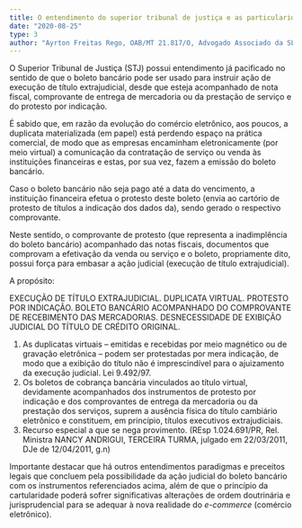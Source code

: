 ```yaml
---
title: O entendimento do superior tribunal de justiça e as particularidades da cobrança judicial do boleto bancário
date: "2020-08-25"
type: 3
author: "Ayrton Freitas Rego, OAB/MT 21.817/O, Advogado Associado da SLS"
---
```


O Superior Tribunal de Justiça (STJ) possui entendimento já pacificado no sentido de que o boleto bancário pode ser usado para instruir ação de execução de título extrajudicial, desde que esteja acompanhado de nota fiscal, comprovante de entrega de mercadoria ou da prestação de serviço e do protesto por indicação.

É sabido que, em razão da evolução do comércio eletrônico, aos poucos, a duplicata materializada (em papel) está perdendo espaço na prática comercial, de modo que as empresas encaminham eletronicamente (por meio virtual) a comunicação da contratação de serviço ou venda às instituições financeiras e estas, por sua vez, fazem a emissão do boleto bancário.

Caso o boleto bancário não seja pago até a data do vencimento, a instituição financeira efetua o protesto deste boleto (envia ao cartório de protesto de títulos a indicação dos dados da), sendo gerado o respectivo comprovante.

Neste sentido, o comprovante de protesto (que representa a inadimplência do boleto bancário) acompanhado das notas fiscais, documentos que comprovam a efetivação da venda ou serviço e o boleto, propriamente dito, possui força para embasar a ação judicial (execução de título extrajudicial).

A propósito:

EXECUÇÃO DE TÍTULO EXTRAJUDICIAL. DUPLICATA VIRTUAL. PROTESTO POR INDICAÇÃO. BOLETO BANCÁRIO ACOMPANHADO DO COMPROVANTE DE RECEBIMENTO DAS MERCADORIAS. DESNECESSIDADE DE EXIBIÇÃO JUDICIAL DO TÍTULO DE CRÉDITO ORIGINAL.

 1. As duplicatas virtuais – emitidas e recebidas por meio magnético ou de gravação eletrônica – podem ser protestadas por mera indicação, de modo que a exibição do título não é imprescindível para o ajuizamento da execução judicial. Lei 9.492/97.
 2. Os boletos de cobrança bancária vinculados ao título virtual, devidamente acompanhados dos instrumentos de protesto por indicação e dos comprovantes de entrega da mercadoria ou da prestação dos serviços, suprem a ausência física do título cambiário eletrônico e constituem, em princípio, títulos executivos extrajudiciais.
 3. Recurso especial a que se nega provimento.
(REsp 1.024.691/PR, Rel. Ministra NANCY ANDRIGUI, TERCEIRA TURMA, julgado em 22/03/2011, DJe de 12/04/2011, g.n)

Importante destacar que há outros entendimentos paradigmas e preceitos legais que concluem pela possibilidade da ação judicial do boleto bancário com os instrumentos referenciados acima, além de que o princípio da cartularidade poderá sofrer significativas alterações de ordem doutrinária e jurisprudencial para se adequar à nova realidade do _e-commerce_ (comércio eletrônico).
